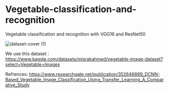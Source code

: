 # Vegetable-classification-and-recognition
Vegetable classification and recognition with VGG16 and ResNet50

![dataset-cover (1)](https://github.com/Arianbanayan/Vegetable-classification-and-recognition/assets/72501050/a439ed38-6df9-4975-924d-d15181ca1ff9)




We use this dataset : https://www.kaggle.com/datasets/misrakahmed/vegetable-image-dataset?select=Vegetable+Images

Refrences:
https://www.researchgate.net/publication/352846889_DCNN-Based_Vegetable_Image_Classification_Using_Transfer_Learning_A_Comparative_Study

